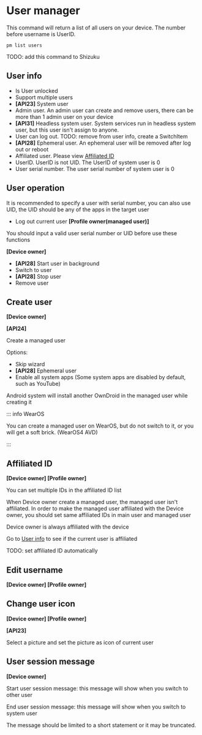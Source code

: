 # User manager

This command will return a list of all users on your device. The number before username is UserID.

```shell
pm list users
```

TODO: add this command to Shizuku

<h2 id="UserInfo">User info</h2>

- Is User unlocked
- Support multiple users
- **[API23]** System user
- Admin user. An admin user can create and remove users, there can be more than 1 admin user on your device
- **[API31]** Headless system user. System services run in headless system user, but this user isn't assign to anyone.
- User can log out. TODO: remove from user info, create a SwitchItem
- **[API28]** Ephemeral user. An ephemeral user will be removed after log out or reboot
- Affiliated user. Please view [Affiliated ID](#AffiliatedID)
- UserID. UserID is not UID. The UserID of system user is 0
- User serial number. The user serial number of system user is 0

## User operation

It is recommended to specify a user with serial number, you can also use UID, the UID should be any of the apps in the target user

- Log out current user **[Profile owner(managed user)]**

You should input a valid user serial number or UID before use these functions

**[Device owner]**

- **[API28]** Start user in background
- Switch to user
- **[API28]** Stop user
- Remove user

<h2 id="CreateUser">Create user</h2>

**[Device owner]**

**[API24]**

Create a managed user

Options:

- Skip wizard
- **[API28]** Ephemeral user
- Enable all system apps (Some system apps are disabled by default, such as YouTube)

Android system will install another OwnDroid in the managed user while creating it

::: info WearOS

You can create a managed user on WearOS, but do not switch to it, or you will get a soft brick. (WearOS4 AVD)

:::

<h2 id="AffiliatedID">Affiliated ID</h2>

**[Device owner] [Profile owner]**

You can set multiple IDs in the affiliated ID list

When Device owner create a managed user, the managed user isn't affiliated. In order to make the managed user affiliated with the Device owner, you should set  same affiliated IDs in main user and managed user

Device owner is always affiliated with the device

Go to [User info](#UserInfo) to see if the current user is affiliated

TODO: set affiliated ID automatically

## Edit username

**[Device owner] [Profile owner]**

## Change user icon

**[Device owner] [Profile owner]**

**[API23]**

Select a picture and set the picture as icon of current user

## User session message

**[Device owner]**

Start user session message: this message will show when you switch to other user

End user session message: this message will show when you switch to system user

The message should be limited to a short statement or it may be truncated.

